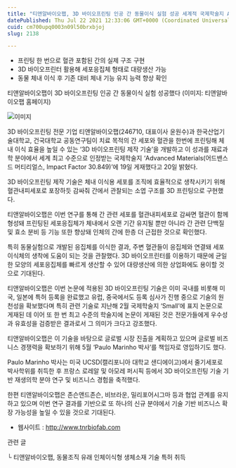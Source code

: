 ```yaml
---
title: "티앤알바이오팹, 3D 바이오프린팅 인공 간 동물이식 실험 성공 세계적 국제학술지 Advanced Materials 논문 게재"
datePublished: Thu Jul 22 2021 12:33:06 GMT+0000 (Coordinated Universal Time)
cuid: cm700upq0003n09l50brxbjoj
slug: 2138

---
```



- 프린팅 한 번으로 혈관 포함된 간의 실제 구조 구현
- 3D 바이오프린터 활용해 세포응집체 형태로 대량생산 가능
- 동물 체내 이식 후 기존 대비 체내 기능 유지 능력 향상 확인

티앤알바이오팹이 3D 바이오프린팅 인공 간 동물이식 실험 성공했다 (이미지: 티앤알바이오팹 홈페이지)

![이미지](https://cdn.hashnode.com/res/hashnode/image/upload/v1739250517753/2cbd5672-4870-4988-b0ba-8d46adff7a91.png)

3D 바이오프린팅 전문 기업 티앤알바이오팹(246710, 대표이사 윤원수)과 한국산업기술대학교, 건국대학교 공동연구팀이 치료 목적의 간 세포와 혈관을 한번에 프린팅해 체내 이식 효율을 높일 수 있는 ‘3D 바이오프린팅 제작 기술’을 개발하고 이 성과를 재료과학 분야에서 세계 최고 수준으로 인정받는 국제학술지 ‘Advanced Materials(어드밴스드 머티리얼스, Impact Factor 30.849)’에 19일 게재했다고 20일 밝혔다.

3D 바이오프린팅 제작 기술은 체내 이식용 세포를 조직에 효율적으로 생착시키기 위해 혈관내피세포로 포장하듯 감싸줘 간에서 관찰되는 소엽 구조를 3D 프린팅으로 구현했다.

티앤알바이오팹은 이번 연구를 통해 간 관련 세포를 혈관내피세포로 감싸면 혈관이 함께 형성돼 프린팅된 세포응집체가 체내에서 오랜 기간 유지될 뿐만 아니라 간 관련 단백질 및 효소 분비 등 기능 또한 향상돼 인체의 간에 한층 더 근접한 것으로 확인했다.

특히 동물실험으로 개발된 응집체를 이식한 결과, 주변 혈관들이 응집체와 연결돼 세포 이식체의 생착에 도움이 되는 것을 관찰했다. 3D 바이오프린터를 이용하기 때문에 균일한 모양의 세포응집체를 빠르게 생산할 수 있어 대량생산에 의한 상업화에도 용이할 것으로 기대된다.

티앤알바이오팹은 이번 논문에 적용된 3D 바이오프린팅 기술은 이미 국내를 비롯해 미국, 일본에 특허 등록을 완료했고 유럽, 중국에서도 등록 심사가 진행 중으로 기술의 원천성을 확보했다며 특히 관련 기술로 지난해 2월 국제학술지 ‘Small’에 표지 논문으로 게재된 데 이어 또 한 번 최고 수준의 학술지에 논문이 게재된 것은 전문가들에게 우수성과 유효성을 검증받은 결과로서 그 의미가 크다고 강조했다.

티앤알바이오팹은 이 기술을 바탕으로 글로벌 시장 진출을 계획하고 있으며 글로벌 비즈니스 경쟁력을 확보하기 위해 5월 ‘Paulo Marinho 박사’를 책임자로 영입하기도 했다.

Paulo Marinho 박사는 미국 UCSD(캘리포니아 대학교 샌디에이고)에서 줄기세포로 박사학위를 취득한 후 프랑스 로레알 및 아모레 퍼시픽 등에서 3D 바이오프린팅 기술 기반 재생의학 분야 연구 및 비즈니스 경험을 축적했다.

한편 티앤알바이오팹은 존슨앤드존슨, 비브라운, 밀리포어시그마 등과 협업 관계를 유지하고 있으며 이번 연구 결과를 기반으로 또 하나의 신규 분야에서 기술 기반 비즈니스 확장 가능성을 높일 수 있을 것으로 기대된다.

- 웹사이트 : http://www.tnrbiofab.com

관련 글

└ 티앤알바이오팹, 동물조직 유래 인체이식형 생체소재 기술 특허 취득
